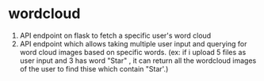 # wordcloud
1. API endpoint on flask to fetch a specific user's word cloud
2. API endpoint which allows taking multiple user input and querying for word cloud images based on specific words.
    (ex: if i upload 5 files as user input and 3 has word "Star" , it can return all the wordcloud images of the user to 
    find thise which contain "Star'.)
